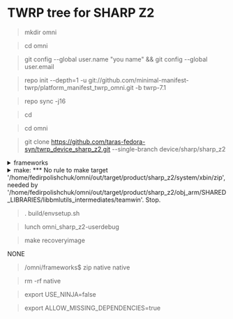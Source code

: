 # TWRP tree for SHARP Z2
>mkdir omni

>cd omni

>git config --global user.name "you name" && git config --global user.email 

>repo init --depth=1 -u git://github.com/minimal-manifest-twrp/platform_manifest_twrp_omni.git -b twrp-7.1

>repo sync -j16

>cd

>cd omni

>git clone https://github.com/taras-fedora-syn/twrp_device_sharp_z2.git --single-branch device/sharp/sharp_z2
<details> 
  <summary>frameworks</summary>
cd omni
  
git clone https://github.com/omnirom/android_frameworks_native.git -b android-6.0

git clone https://github.com/omnirom/android_frameworks_av.git -b android-6.0

cp -a android_frameworks_native frameworks/native

cp -a android_frameworks_av frameworks/av

rm -rf android_frameworks_native

rm -rf android_frameworks_av
</details>

<details> 
  <summary>make: *** No rule to make target '/home/fedirpolishchuk/omni/out/target/product/sharp_z2/system/xbin/zip', needed by '/home/fedirpolishchuk/omni/out/target/product/sharp_z2/obj_arm/SHARED_LIBRARIES/libbmlutils_intermediates/teamwin'.  Stop.</summary>
cd omni
  
cd out/target/product/sharp_z2/system

mkdir xbin

cd xbin

nano zip

Ctrl+O

Enter

Ctrl+X

cd

cd omni
</details>

>. build/envsetup.sh

>lunch omni_sharp_z2-userdebug

>make recoveryimage


NONE
>/omni/frameworks$ zip native native

>rm -rf native

>export USE_NINJA=false

>export ALLOW_MISSING_DEPENDENCIES=true
